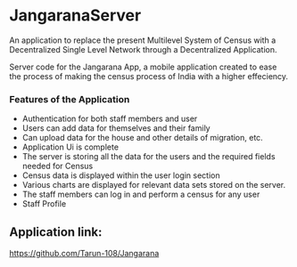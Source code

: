 # JangaranaServer
An application to replace the present Multilevel System of Census with a Decentralized Single Level Network through a
Decentralized Application.

Server code for the Jangarana App, a mobile application created to ease the process of making the census process of India with a higher effeciency.


### Features of the Application

* Authentication for both staff members and user
* Users can add data for themselves and their family
* Can upload data for the house and other details of migration, etc.
* Application Ui is complete
* The server is storing all the data for the users and the required fields needed for Census
* Census data is displayed within the user login section
* Various charts are displayed for relevant data sets stored on the server.
* The staff members can log in and perform a census for any user 
* Staff Profile

## Application link: 
https://github.com/Tarun-108/Jangarana
